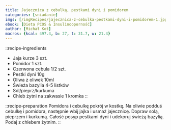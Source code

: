 ```yaml
---
title: Jajecznica z cebulką, pestkami dyni i pomidorem
categories: [sniadanie]
imgs: [/imgRecipes/jajecznica-z-cebulka-pestkami-dyni-i-pomidorem-1.jpg]
ebook: [Dieta PCOS & Insulinooporność]
author: [Michał Kot]
macros: {kcal: 497.4, b: 27, t: 31.7, w: 21.4}
---
```

::recipe-ingredients
- Jaja kurze 3 szt.
- Pomidor 1 szt.
- Czerwona cebula 1/2 szt.
- Pestki dyni 10g
- Oliwa z oliwek 10ml
- Świeża bazylia 4-5 listków
- Sól/pieprz/kurkuma
- Chleb żytni na zakwasie 1 kromka
::

::recipe-preparation
Pomidora i cebulkę pokrój w kostkę. Na oliwie podduś cebulkę i pomidora, następnie wbij jajka i usmaż jajecznicę. Dopraw solą, pieprzem i kurkumą. Całość posyp pestkami dyni i udekoruj świeżą bazylią. Podaj z chlebem żytnim.
::